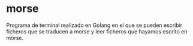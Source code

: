 # morse
Programa de terminal realizado en Golang en el que se pueden escribir ficheros que se traducen a morse y leer ficheros que hayamos escrito en morse.
